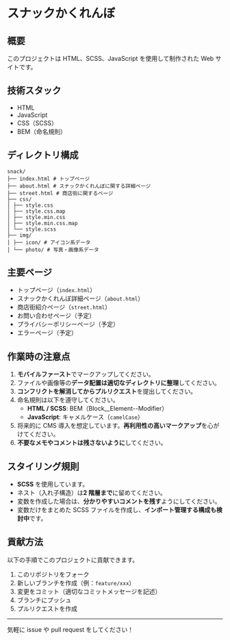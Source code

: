# スナックかくれんぼ

## 概要

このプロジェクトは HTML、SCSS、JavaScript を使用して制作された Web サイトです。

## 技術スタック

- HTML
- JavaScript
- CSS（SCSS）
- BEM（命名規則）

## ディレクトリ構成

```
snack/
├── index.html # トップページ
├── about.html # スナックかくれんぼに関する詳細ページ
├── street.html # 商店街に関するページ
├── css/
│ ├── style.css
│ ├── style.css.map
│ ├── style.min.css
│ ├── style.min.css.map
│ └── style.scss
├── img/
│ ├── icon/ # アイコン系データ
│ └── photo/ # 写真・画像系データ
```

## 主要ページ

- トップページ（`index.html`）
- スナックかくれんぼ詳細ページ（`about.html`）
- 商店街紹介ページ（`street.html`）
- お問い合わせページ（予定）
- プライバシーポリシーページ（予定）
- エラーページ（予定）

## 作業時の注意点

1. **モバイルファースト**でマークアップしてください。
2. ファイルや画像等の**データ配置は適切なディレクトリに整理**してください。
3. **コンフリクトを解消してからプルリクエスト**を提出してください。
4. 命名規則は以下を遵守してください。
   - **HTML / SCSS**: BEM（Block\_\_Element--Modifier）
   - **JavaScript**: キャメルケース（`camelCase`）
5. 将来的に CMS 導入を想定しています。**再利用性の高いマークアップ**を心がけてください。
6. **不要なメモやコメントは残さないように**してください。

## スタイリング規則

- **SCSS** を使用しています。
- ネスト（入れ子構造）は**2 階層まで**に留めてください。
- 変数を作成した場合は、**分かりやすいコメントを残す**ようにしてください。
- 変数だけをまとめた SCSS ファイルを作成し、**インポート管理する構成も検討中**です。

## 貢献方法

以下の手順でこのプロジェクトに貢献できます。

1. このリポジトリをフォーク
2. 新しいブランチを作成（例：`feature/xxx`）
3. 変更をコミット（適切なコミットメッセージを記述）
4. ブランチにプッシュ
5. プルリクエストを作成

---

気軽に issue や pull request をしてください！
